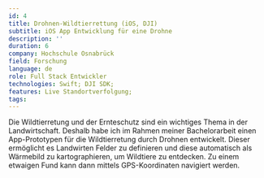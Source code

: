 ```yaml
---
id: 4
title: Drohnen-Wildtierrettung (iOS, DJI)
subtitle: iOS App Entwicklung für eine Drohne
description: ''
duration: 6
company: Hochschule Osnabrück
field: Forschung
language: de
role: Full Stack Entwickler
technologies: Swift; DJI SDK;
features: Live Standortverfolgung;
tags: 
---
```


Die Wildtierretung und der Ernteschutz sind ein wichtiges Thema in der Landwirtschaft. Deshalb habe ich im Rahmen meiner Bachelorarbeit einen App-Prototypen für die Wildtierretung durch Drohnen entwickelt. Dieser ermöglicht es Landwirten Felder zu definieren und diese automatisch als Wärmebild zu kartographieren, um Wildtiere zu entdecken. Zu einem etwaigen Fund kann dann mittels GPS-Koordinaten navigiert werden.
